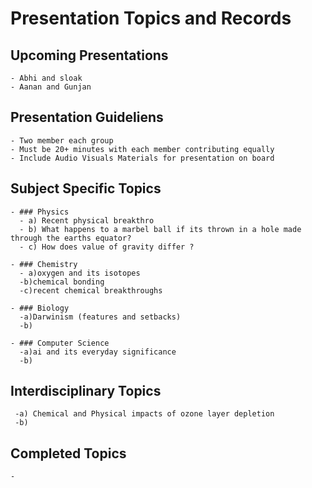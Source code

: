 # Presentation Topics and Records


## Upcoming Presentations
    - Abhi and sloak
    - Aanan and Gunjan

## Presentation Guideliens 
    - Two member each group
    - Must be 20+ minutes with each member contributing equally
    - Include Audio Visuals Materials for presentation on board


## Subject Specific Topics

    - ### Physics
      - a) Recent physical breakthro
      - b) What happens to a marbel ball if its thrown in a hole made through the earths equator?
      - c) How does value of gravity differ ?

    - ### Chemistry
      - a)oxygen and its isotopes
      -b)chemical bonding
      -c)recent chemical breakthroughs
    
    - ### Biology
      -a)Darwinism (features and setbacks)
      -b)

    - ### Computer Science
      -a)ai and its everyday significance 
      -b)

## Interdisciplinary Topics
    
     -a) Chemical and Physical impacts of ozone layer depletion
     -b) 

## Completed Topics
    - 
